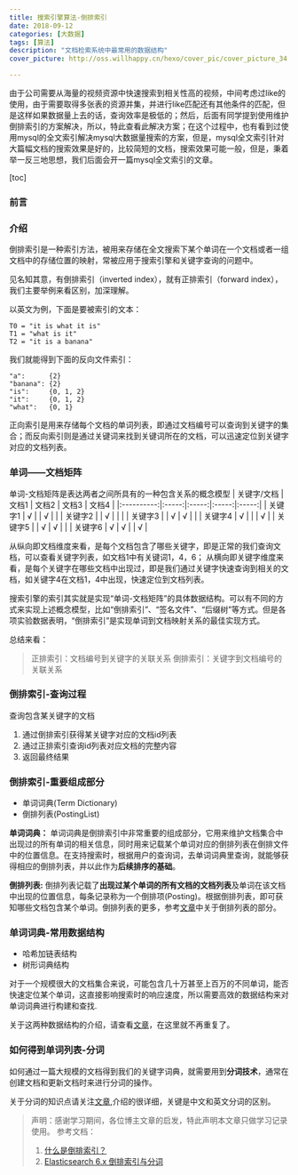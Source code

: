 ```yaml
---
title: 搜索引擎算法-倒排索引
date: 2018-09-12
categories: [大数据]
tags: [算法]
description: "文档检索系统中最常用的数据结构"
cover_picture: http://oss.willhappy.cn/hexo/cover_pic/cover_picture_34.jpg

---
```


由于公司需要从海量的视频资源中快速搜索到相关性高的视频，中间考虑过like的使用，由于需要取得多张表的资源并集，并进行like匹配还有其他条件的匹配，但是这样如果数据量上去的话，查询效率是极低的；然后，后面有同学提到使用维护倒排索引的方案解决，所以，特此查看此解决方案；在这个过程中，也有看到过使用mysql的全文索引解决mysql大数据量搜索的方案，但是，mysql全文索引针对大篇幅文档的搜索效果是好的，比较简短的文档，搜索效果可能一般，但是，秉着举一反三地思想，我们后面会开一篇mysql全文索引的文章。

<!--more-->

[toc]

### 前言

### 介绍

倒排索引是一种索引方法，被用来存储在全文搜索下某个单词在一个文档或者一组文档中的存储位置的映射，常被应用于搜索引擎和关键字查询的问题中。

见名知其意，有倒排索引（inverted index），就有正排索引（forward index），我们主要举例来看区别，加深理解。

以英文为例，下面是要被索引的文本：

```
T0 = "it is what it is"  
T1 = "what is it"  
T2 = "it is a banana"  
```

我们就能得到下面的反向文件索引：

```
"a":      {2}
"banana": {2}
"is":     {0, 1, 2}
"it":     {0, 1, 2}
"what":   {0, 1}
```

正向索引是用来存储每个文档的单词列表，即通过文档编号可以查询到关键字的集合；而反向索引则是通过关键词来找到关键词所在的文档，可以迅速定位到关键字对应的文档列表。

### 单词——文档矩阵

单词-文档矩阵是表达两者之间所具有的一种包含关系的概念模型
| 关键字/文档 | 文档1 | 文档2 | 文档3 | 文档4 |
|:----------:|:-----:|:-----:|:-----:|:-----:|
|   关键字1   |   √   |       |   √   |       |
|   关键字2   |       |   √   |       |       |
|   关键字3   |       |   √   |   √   |       |
|   关键字4   |   √   |       |       |   √   |
|   关键字5   |       |   √   |   √   |       |
|   关键字6   |   √   |   √   |       |   √   |

从纵向即文档维度来看，是每个文档包含了哪些关键字，即是正常的我们查询文档，可以查看关键字列表，如文档1中有关键词1，4，6；
从横向即关键字维度来看，是每个关键字在哪些文档中出现过，即是我们通过关键字快速查询到相关的文档，如关键字4在文档1，4中出现，快速定位到文档列表。

搜索引擎的索引其实就是实现“单词-文档矩阵”的具体数据结构。可以有不同的方式来实现上述概念模型，比如“倒排索引”、“签名文件”、“后缀树”等方式。但是各项实验数据表明，“倒排索引”是实现单词到文档映射关系的最佳实现方式。

总结来看：

> 正排索引：文档编号到关键字的关联关系
倒排索引：关键字到文档编号的关联关系

### 倒排索引-查询过程

查询包含某关键字的文档

1. 通过倒排索引获得某关键字对应的文档id列表
2. 通过正排索引查询id列表对应文档的完整内容
3. 返回最终结果

### 倒排索引-重要组成部分

- 单词词典(Term Dictionary)
- 倒排列表(PostingList)

**单词词典：**
单词词典是倒排索引中非常重要的组成部分，它用来维护文档集合中出现过的所有单词的相关信息，同时用来记载某个单词对应的倒排列表在倒排文件中的位置信息。在支持搜索时，根据用户的查询词，去单词词典里查询，就能够获得相应的倒排列表，并以此作为**后续排序的基础**。

**倒排列表:**
倒排列表记载了**出现过某个单词的所有文档的文档列表**及单词在该文档中出现的位置信息，每条记录称为一个倒排项(Posting)。根据倒排列表，即可获知哪些文档包含某个单词。倒排列表的更多，参考[文章][2]中关于倒排列表的部分。

### 单词词典-常用数据结构

- 哈希加链表结构
- 树形词典结构

对于一个规模很大的文档集合来说，可能包含几十万甚至上百万的不同单词，能否快速定位某个单词，这直接影响搜索时的响应速度，所以需要高效的数据结构来对单词词典进行构建和查找.

关于这两种数据结构的介绍，请查看[文章][1]，在这里就不再重复了。

### 如何得到单词列表-分词

如何通过一篇大规模的文档得到我们的关键字词典，就需要用到**分词技术**，通常在创建文档和更新文档时来进行分词的操作。

关于分词的知识点请关注[文章][2],介绍的很详细，关键是中文和英文分词的区别。

> 声明：感谢学习期间，各位博主文章的启发，特此声明本文章只做学习记录使用。
> 参考文档：
> 1. [什么是倒排索引？][1]
> 2. [Elasticsearch 6.x 倒排索引与分词][2]

[1]: http://www.cnblogs.com/zlslch/p/6440114.html
[2]: https://juejin.im/post/5b799cf551882542f676daba
